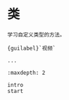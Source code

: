 # 类

```{admonition} 需求
学习自定义类型的方法。
```

```{hint}
{guilabel}`视频`

...
```

```{toctree}
:maxdepth: 2

intro
start
```